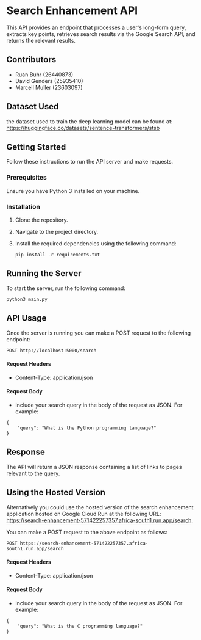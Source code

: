 # Search Enhancement API

This API provides an endpoint that processes a user's long-form query, extracts key points, retrieves search results via the Google Search API, and returns the relevant results.

## Contributors

- Ruan Buhr (26440873)
- David Genders (25935410)
- Marcell Muller (23603097)

## Dataset Used

the dataset used to train the deep learning model can be found at: https://huggingface.co/datasets/sentence-transformers/stsb

## Getting Started

Follow these instructions to run the API server and make requests.

### Prerequisites

Ensure you have Python 3 installed on your machine.

### Installation

1. Clone the repository.
2. Navigate to the project directory.
3. Install the required dependencies using the following command:

   ```
   pip install -r requirements.txt
   ```

## Running the Server

To start the server, run the following command:

```
python3 main.py
```

## API Usage

Once the server is running you can make a POST request to the following endpoint:

```
POST http://localhost:5000/search
```

#### Request Headers

- Content-Type: application/json

#### Request Body

- Include your search query in the body of the request as JSON. For example:

```
{
    "query": "What is the Python programming language?"
}
```

## Response

The API will return a JSON response containing a list of links to pages relevant to the query.

## Using the Hosted Version

Alternatively you could use the hosted version of the search enhancement application hosted on Google Cloud Run at the following URL: https://search-enhancement-571422257357.africa-south1.run.app/search.

You can make a POST request to the above endpoint as follows:

```
POST https://search-enhancement-571422257357.africa-south1.run.app/search
```

#### Request Headers

- Content-Type: application/json

#### Request Body

- Include your search query in the body of the request as JSON. For example:

```
{
    "query": "What is the C programming language?"
}
```
